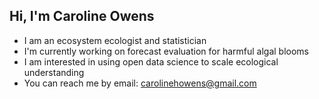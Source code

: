 ## Hi, I'm Caroline Owens
- I am an ecosystem ecologist and statistician
- I'm currently working on forecast evaluation for harmful algal blooms
- I am interested in using open data science to scale ecological understanding
- You can reach me by email: carolinehowens@gmail.com

<!--
**carolineowens/carolineowens** is a ✨ _special_ ✨ repository because its `README.md` (this file) appears on your GitHub profile.

Here are some ideas to get you started:

- 🔭 I’m currently working on ...
- 🌱 I’m currently learning ...
- 👯 I’m looking to collaborate on ...
- 🤔 I’m looking for help with ...
- 💬 Ask me about ...
- 📫 How to reach me: ...
- 😄 Pronouns: ...
- ⚡ Fun fact: ...
-->

